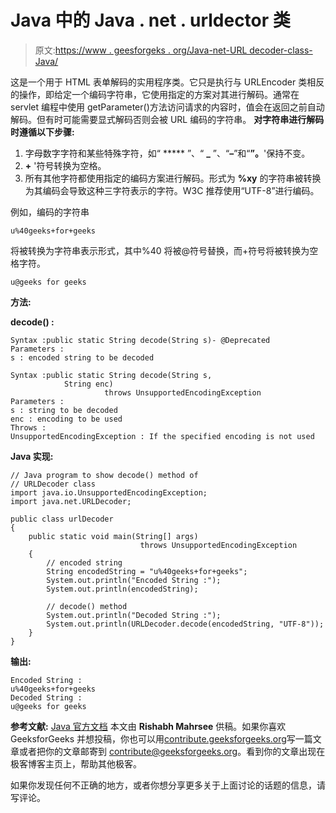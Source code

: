 # Java 中的 Java . net . urldector 类

> 原文:[https://www . geesforgeks . org/Java-net-URL decoder-class-Java/](https://www.geeksforgeeks.org/java-net-urldecoder-class-java/)

这是一个用于 HTML 表单解码的实用程序类。它只是执行与 URLEncoder 类相反的操作，即给定一个编码字符串，它使用指定的方案对其进行解码。通常在 servlet 编程中使用 getParameter()方法访问请求的内容时，值会在返回之前自动解码。但有时可能需要显式解码否则会被 URL 编码的字符串。
**对字符串进行解码时遵循以下步骤:**

1.  字母数字字符和某些特殊字符，如“ ***** ”、“ **_** ”、“**–**”和“**”。**'保持不变。
2.  **+** '符号转换为空格。
3.  所有其他字符都使用指定的编码方案进行解码。形式为 **%xy** 的字符串被转换为其编码会导致这种三字符表示的字符。W3C 推荐使用“UTF-8”进行编码。

例如，编码的字符串

```
u%40geeks+for+geeks
```

将被转换为字符串表示形式，其中%40 将被@符号替换，而+符号将被转换为空格字符。

```
u@geeks for geeks
```

**方法:**

**decode() :**

```
Syntax :public static String decode(String s)- @Deprecated
Parameters :
s : encoded string to be decoded

```

```
Syntax :public static String decode(String s,
            String enc)
                     throws UnsupportedEncodingException
Parameters : 
s : string to be decoded
enc : encoding to be used
Throws :
UnsupportedEncodingException : If the specified encoding is not used

```

**Java 实现:**

```
// Java program to show decode() method of 
// URLDecoder class
import java.io.UnsupportedEncodingException;
import java.net.URLDecoder;

public class urlDecoder 
{
    public static void main(String[] args) 
                             throws UnsupportedEncodingException 
    {
        // encoded string
        String encodedString = "u%40geeks+for+geeks";
        System.out.println("Encoded String :");
        System.out.println(encodedString);

        // decode() method
        System.out.println("Decoded String :");
        System.out.println(URLDecoder.decode(encodedString, "UTF-8"));
    }
}
```

**输出:**

```
Encoded String :
u%40geeks+for+geeks
Decoded String :
u@geeks for geeks

```

**参考文献:**
[Java 官方文档](https://docs.oracle.com/javase/7/docs/api/java/net/URLDecoder.html)
本文由 **Rishabh Mahrsee** 供稿。如果你喜欢 GeeksforGeeks 并想投稿，你也可以用[contribute.geeksforgeeks.org](http://www.contribute.geeksforgeeks.org)写一篇文章或者把你的文章邮寄到 contribute@geeksforgeeks.org。看到你的文章出现在极客博客主页上，帮助其他极客。

如果你发现任何不正确的地方，或者你想分享更多关于上面讨论的话题的信息，请写评论。